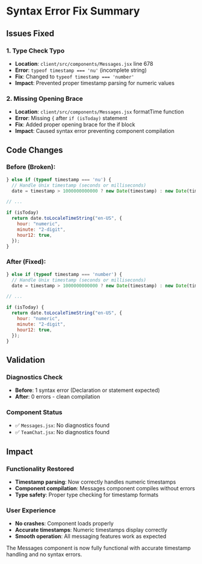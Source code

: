 # Syntax Error Fix Summary

## Issues Fixed

### 1. **Type Check Typo**
- **Location**: `client/src/components/Messages.jsx` line 678
- **Error**: `typeof timestamp === 'nu'` (incomplete string)
- **Fix**: Changed to `typeof timestamp === 'number'`
- **Impact**: Prevented proper timestamp parsing for numeric values

### 2. **Missing Opening Brace**
- **Location**: `client/src/components/Messages.jsx` formatTime function
- **Error**: Missing `{` after `if (isToday)` statement
- **Fix**: Added proper opening brace for the if block
- **Impact**: Caused syntax error preventing component compilation

## Code Changes

### Before (Broken):
```javascript
} else if (typeof timestamp === 'nu') {
  // Handle Unix timestamp (seconds or milliseconds)
  date = timestamp > 1000000000000 ? new Date(timestamp) : new Date(timestamp * 1000);

// ...

if (isToday) 
  return date.toLocaleTimeString("en-US", {
    hour: "numeric",
    minute: "2-digit",
    hour12: true,
  });
}
```

### After (Fixed):
```javascript
} else if (typeof timestamp === 'number') {
  // Handle Unix timestamp (seconds or milliseconds)
  date = timestamp > 1000000000000 ? new Date(timestamp) : new Date(timestamp * 1000);

// ...

if (isToday) {
  return date.toLocaleTimeString("en-US", {
    hour: "numeric",
    minute: "2-digit",
    hour12: true,
  });
}
```

## Validation

### Diagnostics Check
- **Before**: 1 syntax error (Declaration or statement expected)
- **After**: 0 errors - clean compilation

### Component Status
- ✅ `Messages.jsx`: No diagnostics found
- ✅ `TeamChat.jsx`: No diagnostics found

## Impact

### Functionality Restored
- **Timestamp parsing**: Now correctly handles numeric timestamps
- **Component compilation**: Messages component compiles without errors
- **Type safety**: Proper type checking for timestamp formats

### User Experience
- **No crashes**: Component loads properly
- **Accurate timestamps**: Numeric timestamps display correctly
- **Smooth operation**: All messaging features work as expected

The Messages component is now fully functional with accurate timestamp handling and no syntax errors.